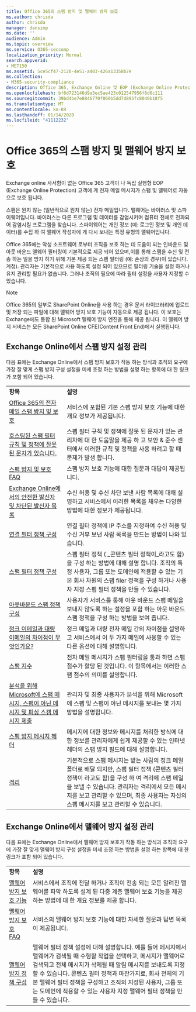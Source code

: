 ```yaml
---
title: Office 365의 스팸 방지 및 맬웨어 방지 보호
ms.author: chrisda
author: chrisda
manager: dansimp
ms.date: ''
audience: Admin
ms.topic: overview
ms.service: O365-seccomp
localization_priority: Normal
search.appverid:
- MET150
ms.assetid: 5ce5cf47-2120-4e51-a403-426a13358b7e
ms.collection:
- M365-security-compliance
description: Office 365, Exchange Online 및 EOP (Exchange Online Protection)에서 기본 제공 되는 스팸 방지 및 맬웨어 방지 보호 기능에 대해 알아봅니다.
ms.openlocfilehash: bf6d723146d9a3ec5ae423c012547956f6d6c111
ms.sourcegitcommit: 39bd4be7e8846770f060b5dd7d895fc8040b18f5
ms.translationtype: MT
ms.contentlocale: ko-KR
ms.lasthandoff: 01/14/2020
ms.locfileid: "41112232"
---
```

# <a name="anti-spam-and-anti-malware-protection-in-office-365"></a>Office 365의 스팸 방지 및 맬웨어 방지 보호

Exchange online 사서함이 없는 Office 365 고객이 나 독립 실행형 EOP (Exchange Online Protection) 고객에 게 전자 메일 메시지가 스팸 및 맬웨어로 자동으로 보호 됩니다.

스팸은 원치 않는 (일반적으로 원치 않는) 전자 메일입니다. 맬웨어는 바이러스 및 스파이웨어입니다. 바이러스는 다른 프로그램 및 데이터를 감염시키며 컴퓨터 전체로 전파되어 감염시킬 프로그램을 찾습니다. 스파이웨어는 개인 정보 (예: 로그인 정보 및 개인 데이터)를 수집 하 여 맬웨어 작성자에 게 다시 보내는 특정 유형의 맬웨어입니다.

Office 365에는 악성 소프트웨어 로부터 조직을 보호 하는 데 도움이 되는 인바운드 및 아웃 바운드 맬웨어 필터링이 기본적으로 제공 되어 있으며,이를 통해 스팸을 수신 및 전송 하는 일을 방지 하기 위해 기본 제공 되는 스팸 필터링 (예: 손상의 경우)이 있습니다. 계정). 관리자는 기본적으로 사용 하도록 설정 되어 있으므로 필터링 기술을 설정 하거나 유지 관리할 필요가 없습니다. 그러나 조직의 필요에 따라 필터 설정을 사용자 지정할 수 있습니다.

> [!NOTE]
> Office 365의 일부로 SharePoint Online을 사용 하는 경우 문서 라이브러리에 업로드 및 저장 되는 파일에 대해 맬웨어 방지 보호 기능이 자동으로 제공 됩니다. 이 보호는 Exchange에도 통합 된 Microsoft 맬웨어 방지 엔진을 통해 제공 됩니다. 이 맬웨어 방지 서비스는 모든 SharePoint Online CFE(Content Front End)에서 실행됩니다.

## <a name="manage-your-anti-spam-settings-in-exchange-online"></a>Exchange Online에서 스팸 방지 설정 관리

다음 표에는 Exchange Online에서 스팸 방지 보호가 작동 하는 방식과 조직의 요구에 가장 잘 맞게 스팸 방지 구성 설정을 미세 조정 하는 방법을 설명 하는 항목에 대 한 링크가 포함 되어 있습니다.

|||
|:-----|:-----|
|**항목**|**설명**|
|[Office 365의 전자 메일 스팸 방지 및 보호](anti-spam-protection.md)|서비스에 포함된 기본 스팸 방지 보호 기능에 대한 개요 정보가 제공됩니다.|
|[호스팅된 스팸 필터 규칙 및 정책에 잘못 된 문자가 있습니다.](invalid-characters-hosted-spam-filter-rules-policies.md)|스팸 필터 규칙 및 정책에 잘못 된 문자가 있는 관리자에 대 한 도움말을 제공 하 고 보안 & 준수 센터에서 이러한 규칙 및 정책을 사용 하려고 할 때 문제가 발생 합니다.|
|[스팸 방지 및 보호 FAQ](anti-spam-protection-faq.md)|스팸 방지 보호 기능에 대한 질문과 대답이 제공됩니다.|
|[Exchange Online에서의 안전한 발신자 및 차단된 발신자 목록](safe-sender-and-blocked-sender-lists-faq.md)|수신 허용 및 수신 차단 보낸 사람 목록에 대해 설명하고 서비스에서 이러한 목록을 채우는 다양한 방법에 대한 정보가 제공됩니다.|
|[연결 필터 정책 구성](configure-the-connection-filter-policy.md)|연결 필터 정책에 IP 주소를 지정하여 수신 허용 및 수신 거부 보낸 사람 목록을 만드는 방법이 나와 있습니다.|
|[스팸 필터 정책 구성](configure-your-spam-filter-policies.md)|스팸 필터 정책 ( _콘텐츠 필터 정책이_라고도 함)을 구성 하는 방법에 대해 설명 합니다. 조직의 특정 사용자, 그룹 또는 도메인에 적용할 수 있는 기본 회사 차원의 스팸 filer 정책을 구성 하거나 사용자 지정 스팸 필터 정책을 만들 수 있습니다.|
|[아웃바운드 스팸 정책 구성](configure-the-outbound-spam-policy.md)|사용자가 서비스를 통해 아웃 바운드 스팸 메일을 보내지 않도록 하는 설정을 포함 하는 아웃 바운드 스팸 정책을 구성 하는 방법을 보여 줍니다.|
|[정크 이메일과 대량 이메일의 차이점이 무엇인가요?](what-s-the-difference-between-junk-email-and-bulk-email.md)|정크 메일과 대량 전자 메일 간의 차이점을 설명하고 서비스에서 이 두 가지 메일에 사용할 수 있는 다른 옵션에 대해 설명합니다.|
|[스팸 지수](spam-confidence-levels.md)|전자 메일 메시지가 스팸 필터링을 통과 하면 스팸 점수가 할당 된 것입니다. 이 항목에서는 이러한 스팸 점수의 의미를 설명합니다.|
|[분석을 위해 Microsoft에 스팸 메시지, 스팸이 아닌 메시지 및 피싱 스캠 메시지 제출](submit-spam-non-spam-and-phishing-scam-messages-to-microsoft-for-analysis.md)|관리자 및 최종 사용자가 분석을 위해 Microsoft에 스팸 및 스팸이 아닌 메시지를 보내는 몇 가지 방법을 설명합니다.|
|[스팸 방지 메시지 헤더](anti-spam-message-headers.md)|메시지에 대한 정보와 메시지를 처리한 방식에 대한 정보를 관리자에게 쉽게 제공할 수 있는 인터넷 헤더의 스팸 방지 필드에 대해 설명합니다.|
|[격리](quarantine.md)|기본적으로 스팸 메시지는 받는 사람의 정크 메일 폴더로 배달 되지만, 스팸 필터 정책 (콘텐츠 필터 정책이 라고도 함)을 구성 하 여 격리에 스팸 메일을 보낼 수 있습니다. 관리자는 격리에서 모든 메시지를 보고 관리할 수 있으며, 최종 사용자는 자신의 스팸 메시지를 보고 관리할 수 있습니다.|

## <a name="manage-your-anti-malware-settings-in-exchange-online"></a>Exchange Online에서 맬웨어 방지 설정 관리

다음 표에는 Exchange Online에서 맬웨어 방지 보호가 작동 하는 방식과 조직의 요구에 가장 잘 맞게 맬웨어 방지 구성 설정을 미세 조정 하는 방법을 설명 하는 항목에 대 한 링크가 포함 되어 있습니다.

|||
|:-----|:-----|
|**항목**|**설명**|
|[맬웨어 방지 보호 기능](anti-malware-protection.md)|서비스에서 조직에 전달 하거나 조직이 전송 되는 모든 알려진 맬웨어를 파악 하도록 설계 된 다중 계층 맬웨어 보호 기능을 제공 하는 방법에 대 한 개요 정보를 제공 합니다.|
|[맬웨어 방지 보호 FAQ](anti-malware-protection-faq-eop.md)|서비스의 맬웨어 방지 보호 기능에 대한 자세한 질문과 답변 목록이 제공됩니다.|
|[맬웨어 방지 정책 구성](configure-anti-malware-policies.md)|맬웨어 필터 정책 설정에 대해 설명합니다. 예를 들어 메시지에서 맬웨어가 검색될 때 수행할 작업을 선택하고, 메시지가 맬웨어로 검색되고 전체 메시지가 삭제될 때 알림 메시지를 보내도록 지정할 수 있습니다. 콘텐츠 필터 정책과 마찬가지로, 회사 전체의 기본 맬웨어 필터 정책을 구성하고 조직의 지정된 사용자, 그룹 또는 도메인에 적용할 수 있는 사용자 지정 맬웨어 필터 정책을 만들 수 있습니다.|
